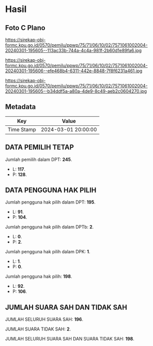 # Hasil

## Foto C Plano

https://sirekap-obj-formc.kpu.go.id/0570/pemilu/ppwp/75/71/06/10/02/7571061002004-20240301-195605--113ac33b-744a-4c4a-981f-2b60d1e89fa6.jpg

https://sirekap-obj-formc.kpu.go.id/0570/pemilu/ppwp/75/71/06/10/02/7571061002004-20240301-195606--efe468b4-6311-442e-8848-7f8f6231a461.jpg

https://sirekap-obj-formc.kpu.go.id/0570/pemilu/ppwp/75/71/06/10/02/7571061002004-20240301-195605--b34ddf5a-a80a-4de9-8c49-aeb2c0604270.jpg


## Metadata

| Key        | Value               |
| ---------- | ------------------- |
| Time Stamp | 2024-03-01 20:00:00 |


## DATA PEMILIH TETAP

Jumlah pemilih dalam DPT: **245**.
 * L: **117**.
 * P: **128**.

## DATA PENGGUNA HAK PILIH

Jumlah pengguna hak pilih dalam DPT: **195**.
 * L: **91**.
 * P: **104**.

Jumlah pengguna hak pilih dalam DPTb: **2**.
 * L: **0**.
 * P: **2**.

Jumlah pengguna hak pilih dalam DPK: **1**.
 * L: **1**.
 * P: **0**.

Jumlah pengguna hak pilih: **198**.
 * L: **92**.
 * P: **106**.

## JUMLAH SUARA SAH DAN TIDAK SAH

JUMLAH SELURUH SUARA SAH: **196**.

JUMLAH SUARA TIDAK SAH: **2**.

JUMLAH SELURUH SUARA SAH DAN SUARA TIDAK SAH: **198**.


